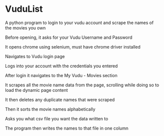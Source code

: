 # VuduList
A python program to login to your vudu account and scrape the names of the movies you own

Before opening, it asks for your Vudu Username and Password

It opens chrome using selenium, must have chrome driver installed

Navigates to Vudu login page

Logs into your account with the credentials you entered

After login it navigates to the My Vudu - Movies section

It scrapes all the movie name data from the page, scrolling while doing so to load the dynamic page content

It then deletes any duplicate names that were scraped

Then it sorts the movie names alphabetically

Asks you what csv file you want the data written to

The program then writes the names to that file  in one column
